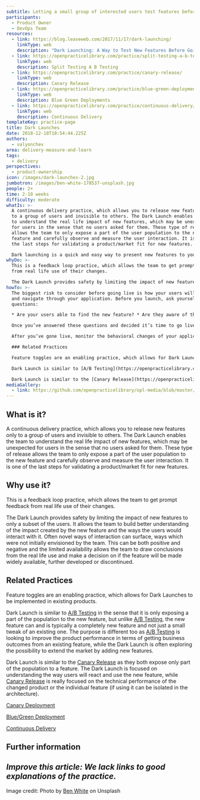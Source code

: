 ```yaml
---
subtitle: Letting a small group of interested users test features before others
participants:
  - Product Owner
  - DevOps Team
resources:
  - link: https://blog.leaseweb.com/2017/11/17/dark-launching/
    linkType: web
    description: "Dark Launching: A Way to Test New Features Before Going Live"
  - link: https://openpracticelibrary.com/practice/split-testing-a-b-testing/
    linkType: web
    description: Split Testing A B Testing
  - link: https://openpracticelibrary.com/practice/canary-release/
    linkType: web
    description: Canary Release
  - link: https://openpracticelibrary.com/practice/blue-green-deployments/
    linkType: web
    description: Blue Green Deployments
  - link: https://openpracticelibrary.com/practice/continuous-delivery/
    linkType: web
    description: Continuous Delivery
templateKey: practice-page
title: Dark Launches
date: 2018-12-18T18:54:44.225Z
authors:
  - valyonchev
area: delivery-measure-and-learn
tags:
  - delivery
perspectives:
  - product-ownership
icon: /images/dark-launches-2.jpg
jumbotron: /images/ben-white-178537-unsplash.jpg
people: 2+
time: 2-10 weeks
difficulty: moderate
whatIs: >-
  A continuous delivery practice, which allows you to release new features only
  to a group of users and invisible to others. The Dark Launch enables the team
  to understand the real life impact of new features, which may be unexpected
  for users in the sense that no users asked for them. These type of release
  allows the team to only expose a part of the user population to the new
  feature and carefully observe and measure the user interaction. It is one of
  the last steps for validating a product/market fit for new features.

  Dark launching is a quick and easy way to present new features to your end users and then capture their behaviors and feedback. Rather than launch the features to your entire group of users at once, this method allows you to test the waters to make sure your application works as planned before you go live.
whyDo: >-
  This is a feedback loop practice, which allows the team to get prompt feedback
  from real life use of their changes.

  The Dark Launch provides safety by limiting the impact of new features to only a subset of the users. It allows the team to build better understanding of the impact created by the new feature and the ways the users would interact with it. Often novel ways of interaction can surface, ways which were not initially envisioned by the team. This can be both positive and negative and the limited availability allows the team to draw conclusions from the real life use and make a decision on if the feature will be made widely available, further developed or discontinued.
howTo: >-
  The biggest risk to consider before going live is how your users will react to
  and navigate through your application. Before you launch, ask yourself three
  questions: 

  * Are your users able to find the new feature? * Are they aware of the change? * Do they even need to know about it?

  Once you’ve answered these questions and decided it’s time to go live, it should be a walk in the park — assuming all your findings during the first steps were positive. In most cases, all you have to do to go live is simply disable the old functionality of the feature you wrote. This can either be done by removing the old code or by disabling it in the configuration.

  After you’ve gone live, monitor the behavioral changes of your application and your users to see whether the deployment was a success. If everything is going well, give yourself a pat on the back! Most of the time, though, it’s not quite that simple. You’re never 100 percent positive the application is working correctly, so you’ll want to keep the old code available or running for a few days or weeks to ensure there are no bugs that pop up.

  ### Related Practices

  Feature toggles are an enabling practice, which allows for Dark Launches to be implemented in existing products. 

  Dark Launch is similar to [A/B Testing](https://openpracticelibrary.com/practice/split-testing-a-b-testing/) in the sense that it is only exposing a part of the population to the new feature, but unlike [A/B Testing](https://openpracticelibrary.com/practice/split-testing-a-b-testing/), the new feature can and is typically a completely new feature and not just a small tweak of an existing one. The purpose is different too as [A/B Testing](https://openpracticelibrary.com/practice/split-testing-a-b-testing/) is looking to improve the product performance in terms of getting business outcomes from an existing feature, while the Dark Launch is often exploring the possibility to extend the market by adding new features.

  Dark Launch is similar to the [Canary Release](https://openpracticelibrary.com/practice/canary-release/) as they both expose only part of the population to a feature. The Dark Launch is focused on understanding the way users will react and use the new feature, while [Canary Release](https://openpracticelibrary.com/practice/canary-release/) is really focused on the technical performance of the changed product or the individual feature (if using it can be isolated in the architecture).
mediaGallery:
  - link: https://github.com/openpracticelibrary/opl-media/blob/master/images/dark%20launches%202.jpg?raw=true
---
```

## What is it?

A continuous delivery practice, which allows you to release new features only to a group of users and invisible to others. The Dark Launch enables the team to understand the real life impact of new features, which may be unexpected for users in the sense that no users asked for them. These type of release allows the team to only expose a part of the user population to the new feature and carefully observe and measure the user interaction. It is one of the last steps for validating a product/market fit for new features.

## Why use it?

This is a feedback loop practice, which allows the team to get prompt feedback from real life use of their changes.

The Dark Launch provides safety by limiting the impact of new features to only a subset of the users. It allows the team to build better understanding of the impact created by the new feature and the ways the users would interact with it. Often novel ways of interaction can surface, ways which were not initially envisioned by the team. This can be both positive and negative and the limited availability allows the team to draw conclusions from the real life use and make a decision on if the feature will be made widely available, further developed or discontinued.

## Related Practices

Feature toggles are an enabling practice, which allows for Dark Launches to be implemented in existing products.

Dark Launch is similar to [A/B Testing](https://openpracticelibrary.com/practice/split-testing-a-b-testing/) in the sense that it is only exposing a part of the population to the new feature, but unlike [A/B Testing](https://openpracticelibrary.com/practice/split-testing-a-b-testing/), the new feature can and is typically a completely new feature and not just a small tweak of an existing one. The purpose is different too as [A/B Testing](https://openpracticelibrary.com/practice/split-testing-a-b-testing/) is looking to improve the product performance in terms of getting business outcomes from an existing feature, while the Dark Launch is often exploring the possibility to extend the market by adding new features.

Dark Launch is similar to the [Canary Release](https://openpracticelibrary.com/practice/canary-release/) as they both expose only part of the population to a feature. The Dark Launch is focused on understanding the way users will react and use the new feature, while [Canary Release](https://openpracticelibrary.com/practice/canary-release/) is really focused on the technical performance of the changed product or the individual feature (if using it can be isolated in the architecture).

[Canary Deployment ](https://openpracticelibrary.com/practice/canary-release/)

[Blue/Green Deployment](https://openpracticelibrary.com/practice/blue-green-deployments/)

[Continuous Delivery](https://openpracticelibrary.com/practice/continuous-delivery/)

## Further information



## _**Improve this article:** We lack links to good explanations of the practice._



Image credit: Photo by [Ben White](https://unsplash.com/photos/4Bs9kSDJsdc) on Unsplash
